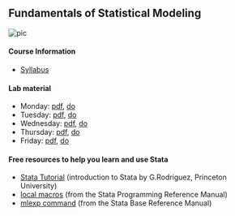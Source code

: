 ## Fundamentals of Statistical Modeling

<img src="https://i.ibb.co/Wf2w76H/pic.png" alt="pic" border="0">

#### Course Information

* [Syllabus](http://www.imm.ki.se/biostatistics/courses/fsm/Syllabus.pdf)

#### Lab material

* Monday: [pdf](https://anddis.github.io/fsm/pdf/lab1.pdf), [do](https://anddis.github.io/fsm/do/lab1.do)
* Tuesday: [pdf](https://anddis.github.io/fsm/pdf/lab2.pdf), [do](https://anddis.github.io/fsm/do/lab2.do)
* Wednesday: [pdf](https://anddis.github.io/fsm/pdf/lab3.pdf), [do](https://anddis.github.io/fsm/do/lab3.do)
* Thursday: [pdf](https://anddis.github.io/fsm/pdf/lab4.pdf), [do](https://anddis.github.io/fsm/do/lab4.do)
* Friday: [pdf](https://anddis.github.io/fsm/pdf/lab5.pdf), [do](https://anddis.github.io/fsm/do/lab5.do)

#### Free resources to help you learn and use Stata

* [Stata Tutorial](http://data.princeton.edu/stata/) (introduction to Stata by G.Rodriguez, Princeton University)
* [local macros](http://www.stata.com/manuals13/pmacro.pdf) (from the Stata Programming Reference Manual)
* [mlexp command](http://www.stata.com/manuals14/rmlexp.pdf) (from the Stata Base Reference Manual)